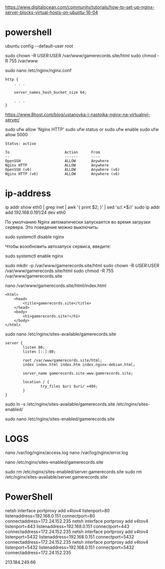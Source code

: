 https://www.digitalocean.com/community/tutorials/how-to-set-up-nginx-server-blocks-virtual-hosts-on-ubuntu-16-04

# powershell
ubuntu config --default-user root

sudo chown -R $USER:$USER /var/www/gamerecords.site/html
sudo chmod -R 755 /var/www

sudo nano /etc/nginx/nginx.conf

```
http {
    . . .

    server_names_hash_bucket_size 64;

    . . .
}
```

https://www.8host.com/blog/ustanovka-i-nastojka-nginx-na-virtualnyj-server/

sudo ufw allow 'Nginx HTTP'
sudo ufw status
or
sudo ufw enable
sudo ufw allow 5000
```
Status: active

To                         Action      From
--                         ------      ----
OpenSSH                    ALLOW       Anywhere                 
Nginx HTTP                 ALLOW       Anywhere                 
OpenSSH (v6)               ALLOW       Anywhere (v6)            
Nginx HTTP (v6)            ALLOW       Anywhere (v6)
```

# ip-address
ip addr show eth0 | grep inet | awk '{ print $2; }' | sed 's/\/.*$//'
sudo ip addr add 192.168.0.191/24 dev eth0


По умолчанию Nginx автоматически запускается во время загрузки сервера. 
Это поведение можно выключить:

sudo systemctl disable nginx

Чтобы возобновить автозапуск сервиса, введите:

sudo systemctl enable nginx

sudo mkdir -p /var/www/gamerecords.site/html
sudo chown -R $USER:$USER /var/www/gamerecords.site/html
sudo chmod -R 755 /var/www/gamerecords.site

nano /var/www/gamerecords.site/html/index.html
```
<html>
    <head>
        <title>gamerecords.site</title>
    </head>
    <body>
        <h1>gamerecords.site!</h1>
    </body>
</html>
```

sudo nano /etc/nginx/sites-available/gamerecords.site
```
server {
        listen 80;
        listen [::]:80;

        root /var/www/gamerecords.site/html;
        index index.html index.htm index.nginx-debian.html;

        server_name gamerecords.site www.gamerecords.site;

        location / {
                try_files $uri $uri/ =404;
        }
}
```

sudo ln -s /etc/nginx/sites-available/gamerecords.site /etc/nginx/sites-enabled/

sudo nano /etc/nginx/sites-enabled/gamerecords.site

# LOGS
nano /var/log/nginx/access.log
nano /var/log/nginx/error.log

nano /etc/nginx/sites-enabled/gamerecords.site

sudo rm /etc/nginx/sites-enabled/server.gamerecords.site
sudo rm /etc/nginx/sites-available/server.gamerecords.site

# PowerShell
netsh interface portproxy add v4tov4 listenport=80 listenaddress=192.168.0.151 connectport=80 connectaddress=172.24.152.235
netsh interface portproxy add v4tov4 listenport=443 listenaddress=192.168.0.151 connectport=443 connectaddress=172.24.152.235
netsh interface portproxy add v4tov4 listenport=5432 listenaddress=192.168.0.151 connectport=5432 connectaddress=172.24.152.235
netsh interface portproxy add v4tov4 listenport=5432 listenaddress=192.168.0.151 connectport=5432 connectaddress=172.24.152.235

213.184.249.66




